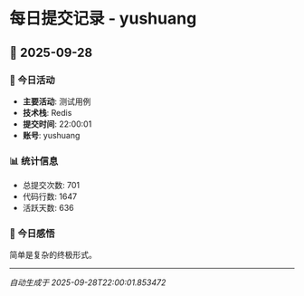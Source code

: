 # 每日提交记录 - yushuang

## 📅 2025-09-28

### 🎯 今日活动
- **主要活动**: 测试用例
- **技术栈**: Redis
- **提交时间**: 22:00:01
- **账号**: yushuang

### 📊 统计信息
- 总提交次数: 701
- 代码行数: 1647
- 活跃天数: 636

### 💭 今日感悟
简单是复杂的终极形式。

---
*自动生成于 2025-09-28T22:00:01.853472*
